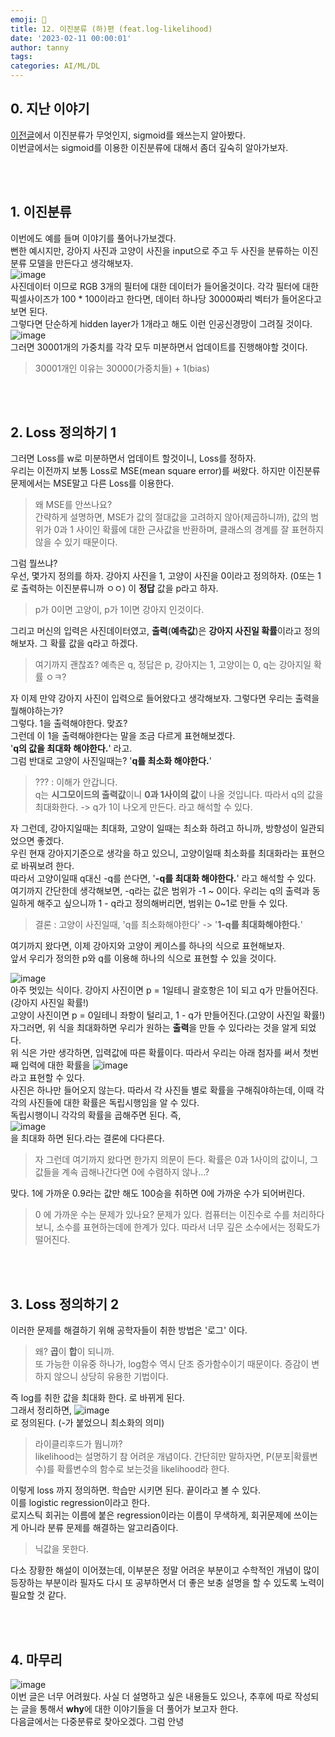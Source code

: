 ```yaml
---
emoji: 🔮
title: 12. 이진분류 (하)편 (feat.log-likelihood)
date: '2023-02-11 00:00:01'
author: tanny
tags: 
categories: AI/ML/DL
---
```


## 0. 지난 이야기
[이전글](https://tannybrown.github.io/ai/12/)에서 이진분류가 무엇인지, sigmoid를 왜쓰는지 알아봤다.<br>
이번글에서는 sigmoid를 이용한 이진분류에 대해서 좀더 깊숙히 알아가보자.


<br>
<br>

## 1. 이진분류
이번에도 예를 들며 이야기를 풀어나가보겠다.<br>
뻔한 예시지만, 강아지 사진과 고양이 사진을 input으로 주고 두 사진을 분류하는 이진분류 모델을 만든다고 생각해보자.<br>
![image](https://user-images.githubusercontent.com/121401159/218488865-2bed71cb-0aa5-445f-bba7-d0803fe22610.png)<br>
사진데이터 이므로 RGB 3개의 필터에 대한 데이터가 들어올것이다. 각각 필터에 대한 픽셀사이즈가 100 * 100이라고 한다면, 데이터 하나당 30000짜리 벡터가 들어온다고 보면 된다.<br>
그렇다면 단순하게 hidden layer가 1개라고 해도 이런 인공신경망이 그려질 것이다.<br>
![image](https://user-images.githubusercontent.com/121401159/218490908-d7c7a35d-8a7f-40e7-b76d-922c888e3da1.png)<br>
그러면 30001개의 가중치를 각각 모두 미분하면서 업데이트를 진행해야할 것이다.
> 30001개인 이유는 30000(가중치들) + 1(bias)
<br>
<br>

## 2. Loss 정의하기 1
그러면 Loss를 w로 미분하면서 업데이트 할것이니, Loss를 정하자.<br>
우리는 이전까지 보통 Loss로 MSE(mean square error)를 써왔다. 하지만 이진분류 문제에서는 MSE말고 다른 Loss를 이용한다.<br>
> 왜 MSE를 안쓰나요?<br>
> 간략하게 설명하면, MSE가 값의 절대값을 고려하지 않아(제곱하니까), 값의 범위가 0과 1 사이인 확률에 대한 근사값을 반환하며, 클래스의 경계를 잘 표현하지 않을 수 있기 때문이다.

그럼 뭘쓰냐?<br>
우선, 몇가지 정의를 하자. 강아지 사진을 1, 고양이 사진을 0이라고 정의하자. (0또는 1로 출력하는 이진분류니까 ㅇㅇ) 이 **정답** 값을 p라고 하자.
> p가 0이면 고양이, p가 1이면 강아지 인것이다.<br>

그리고 머신의 입력은 사진데이터였고, **출력**(**예측값**)은 **강아지 사진일 확률**이라고 정의해보자. 그 확률 값을 q라고 하겠다.<br>
> 여기까지 괜찮죠? 예측은 q, 정답은 p, 강아지는 1, 고양이는 0, q는 강아지일 확률 ㅇㅋ?<br>

자 이제 만약 강아지 사진이 입력으로 들어왔다고 생각해보자. 그렇다면 우리는 출력을 뭘해야하는가?<br>
그렇다. 1을 출력해야한다. 맞죠?<br>
그런데 이 1을 출력해야한다는 말을 조금 다르게 표현해보겠다.<br>
'**q의 값을 최대화 해야한다.**' 라고.<br>
그럼 반대로 고양이 사진일때는? '**q를 최소화 해야한다.**'<br>
> ??? : 이해가 안갑니다.<br>
> q는 **시그모이드의 출력값**이니 **0과 1사이의 값**이 나올 것입니다. 따라서 q의 값을 최대화한다. -> q가 1이 나오게 만든다. 라고 해석할 수 있다.

자 그런데, 강아지일때는 최대화, 고양이 일때는 최소화 하려고 하니까, 방향성이 일관되었으면 좋겠다.<br>
우린 현재 강아지기준으로 생각을 하고 있으니, 고양이일때 최소화를 최대화라는 표현으로 바꿔보려 한다.<br>
따라서 고양이일때 q대신 -q를 쓴다면, '**-q를 최대화 해야한다.**' 라고 해석할 수 있다.<br>
여기까지 간단한데 생각해보면, -q라는 값은 범위가 -1 ~ 0이다. 우리는 q의 출력과 동일하게 해주고 싶으니까 1 - q라고 정의해버리면, 범위는 0~1로 만들 수 있다.<br>
> 결론 : 고양이 사진일때, 'q를 최소화해야한다' -> '**1-q를 최대화해야한다.**'

여기까지 왔다면, 이제 강아지와 고양이 케이스를 하나의 식으로 표현해보자.<br>
앞서 우리가 정의한 p와 q를 이용해 하나의 식으로 표현할 수 있을 것이다.<br>

![image](https://user-images.githubusercontent.com/121401159/218497596-0f15ca23-ab02-4a14-b2b5-8f813be7d6d1.png)<br>
아주 멋있는 식이다. 강아지 사진이면 p = 1일테니 괄호항은 1이 되고 q가 만들어진다.(강아지 사진일 확률!)<br>
고양이 사진이면 p = 0일테니 좌항이 털리고, 1 - q가 만들어진다.(고양이 사진일 확률!)<br>
자그러면, 위 식을 최대화하면 우리가 원하는 **출력**을 만들 수 있다라는 것을 알게 되었다.<br>
위 식은 가만 생각하면, 입력값에 따른 확률이다. 따라서 우리는 아래 첨자를 써서 첫번째 입력에 대한 확률을 ![image](https://user-images.githubusercontent.com/121401159/218500335-962f4e53-772a-48b6-b55e-4fe67ac94997.png)
<br>
라고 표현할 수 있다.<br>
사진은 하나만 들어오지 않는다. 따라서 각 사진들 별로 확률을 구해줘야하는데, 이때 각각의 사진들에 대한 확률은 독립시행임을 알 수 있다.<br>
독립시행이니 각각의 확률을 곱해주면 된다. 즉,<br>
![image](https://user-images.githubusercontent.com/121401159/218502953-18c099a4-6330-4021-b787-eccbb13fac40.png)
<br>
을 최대화 하면 된다.라는 결론에 다다른다.<br>
> 자 그런데 여기까지 왔다면 한가지 의문이 든다. 확률은 0과 1사이의 값이니, 그 값들을 계속 곱해나간다면 0에 수렴하지 않나...?

맞다. 1에 가까운 0.9라는 값만 해도 100승을 취하면 0에 가까운 수가 되어버린다. 
> 0 에 가까운 수는 문제가 있나요?
> 문제가 있다. 컴퓨터는 이진수로 수를 처리하다보니, 소수를 표현하는데에 한계가 있다. 따라서 너무 깊은 소수에서는 정확도가 떨어진다. 
<br>
<br>

## 3. Loss 정의하기 2
이러한 문제를 해결하기 위해 공학자들이 취한 방법은 '로그' 이다.<br>
> 왜? **곱**이 **합**이 되니까.<br>
> 또 가능한 이유중 하나가, log함수 역시 단조 증가함수이기 때문이다. 증감이 변하지 않으니 상당히 유용한 기법이다.

즉 log를 취한 값을 최대화 한다. 로 바뀌게 된다.<br>
그래서 정리하면, 
![image](https://user-images.githubusercontent.com/121401159/218508564-c1941e29-0e9a-4c65-82ec-476e8488e0f0.png)<br>
로 정의된다. (-가 붙었으니 최소화의 의미)
> 라이클리후드가 뭡니까?<br>
> likelihood는 설명하기 참 어려운 개념이다. 간단히만 말하자면, P(분포|확률변수)를 확률변수의 함수로 보는것을 likelihood라 한다.

이렇게 loss 까지 정의하면. 학습만 시키면 된다. 끝이라고 볼 수 있다.<br>
이를 logistic regression이라고 한다.<br>
로지스틱 회귀는 이름에 붙은 regression이라는 이름이 무색하게, 회귀문제에 쓰이는게 아니라 분류 문제를 해결하는 알고리즘이다.<br>
> 닉값을 못한다.

다소 장황한 해설이 이어졌는데, 이부분은 정말 어려운 부분이고 수학적인 개념이 많이 등장하는 부분이라 필자도 다시 또 공부하면서 더 좋은 보충 설명을 할 수 있도록 노력이 필요할 것 같다.<br>

<br>
<br>

## 4. 마무리
![image](https://user-images.githubusercontent.com/121401159/218512409-f48899f7-6cea-4082-834f-69b2aced889b.png)
<br>
이번 글은 너무 어려웠다. 사실 더 설명하고 싶은 내용들도 있으나, 추후에 따로 작성되는 글을 통해서 **why**에 대한 이야기들을 더 풀어가 보고자 한다.<br>
다음글에서는 다중분류로 찾아오겠다. 그럼 안녕











<br>
<br>

```toc
```

